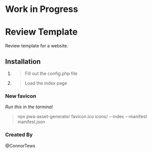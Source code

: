 # Work in Progress
# Review Template
Review template for a website.

## Installation
  1. > Fill out the config.php file
  2. > Load the index page
  <!-- 3. > *Run* $ npx pwa-asset-generator favicon.ico icons/ --index --manifest manifest.json -->

### New favicon
*Run this in the tarminal*
> npx pwa-asset-generator favicon.ico icons/ --index --manifest manifest.json

### Created By
  @ConnorTews